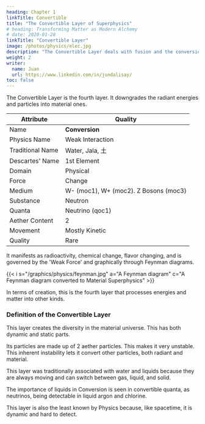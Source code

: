 ```yaml
---
heading: Chapter 1
linkTitle: Convertible
title: "The Convertible Layer of Superphysics"
# heading: Transforming Matter as Modern Alchemy
# date: 2020-01-28
linkTitle: "Convertible Layer"
image: /photos/physics/elec.jpg
description: "The Convertible Layer deals with fusion and the conversion of particles into different material types"
weight: 2
writer:
  name: Juan
  url: https://www.linkedin.com/in/jundalisay/
toc: false
---
```




The Convertible Layer is the fourth layer. It downgrades the radiant energies and particles into material ones. 

Attribute | Quality
--- | ---
Name | **Conversion**
Physics Name | Weak Interaction
Traditional Name | Water, Jala, 土
Descartes' Name | 1st Element
Domain | Physical
Force | Change
Medium | W- (moc1), W+ (moc2). Z Bosons (moc3)
Substance | Neutron
Quanta | Neutrino (qoc1)
Aether Content | 2
Movement | Mostly Kinetic
Quality | Rare


It manifests as radioactivity, chemical change, flavor changing, and is governed by the 'Weak Force' and graphically through Feynman diagrams.

{{< i s="/graphics/physics/feynman.jpg" a="A Feynman diagram" c="A Feynman diagram converted to Material Superphysics" >}}


In terms of creation, this is the fourth layer that processes energies and matter into other kinds.


### Definition of the Convertible Layer

This layer creates the diversity in the material universe. This has both dynamic and static parts. 

Its particles are made up of 2 aether particles. This makes it very unstable. This inherent instability lets it convert other particles, both radiant and material. 

This layer was traditionally associated with water and liquids because they are always moving and can switch between gas, liquid, and solid. 

The importance of liquids in Conversion is seen in convertible quanta, as neutrinos, being detectable in liquid argon and chlorine. 

This layer is also the least known by Physics because, like spacetime, it is dynamic and hard to detect. 


